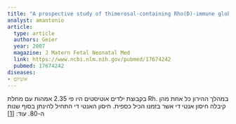 ```yaml
---
title: "A prospective study of thimerosal-containing Rho(D)-immune globulin administration as a risk factor for autistic disorders"
analyst: amantonio
article:
  type: article
  authors: Geier
  year: 2007
  magazine: J Matern Fetal Neonatal Med
  link: https://www.ncbi.nlm.nih.gov/pubmed/17674242
  pubmed: 17674242
diseases:
- אוטיזם
---
```


בקבוצת ילדים אוטיסטים היו פי 2.35 אמהות עם מחלת Rh. במהלך ההירון כל אחת מהן קיבלה חיסון אנטי די אשר בזמנו הכיל כספית. חיסון האנטי די התחיל להינתן בסוף שנות ה-80. עוד: [[1]](https://www.ncbi.nlm.nih.gov/pubmed/18404135)
